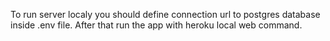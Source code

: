 To run server localy you should define connection url to postgres database inside .env file.
After that run the app with heroku local web command.


